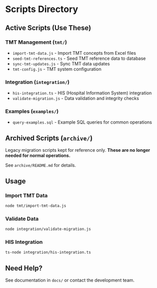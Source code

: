 # Scripts Directory

## Active Scripts (Use These)

### TMT Management (`tmt/`)
- `import-tmt-data.js` - Import TMT concepts from Excel files
- `seed-tmt-references.ts` - Seed TMT reference data to database
- `sync-tmt-updates.js` - Sync TMT data updates
- `tmt-config.js` - TMT system configuration

### Integration (`integration/`)
- `his-integration.ts` - HIS (Hospital Information System) integration
- `validate-migration.js` - Data validation and integrity checks

### Examples (`examples/`)
- `query-examples.sql` - Example SQL queries for common operations

## Archived Scripts (`archive/`)
Legacy migration scripts kept for reference only.
**These are no longer needed for normal operations.**

See `archive/README.md` for details.

## Usage

### Import TMT Data
```bash
node tmt/import-tmt-data.js
```

### Validate Data
```bash
node integration/validate-migration.js
```

### HIS Integration
```bash
ts-node integration/his-integration.ts
```

## Need Help?
See documentation in `docs/` or contact the development team.
